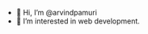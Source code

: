 - 👋 Hi, I’m @arvindpamuri
- 👀 I’m interested in web development.

<!---
arvindpamuri/arvindpamuri is a ✨ special ✨ repository because its `README.md` (this file) appears on your GitHub profile.
You can click the Preview link to take a look at your changes.
--->
